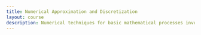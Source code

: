 ```yaml
---
title: Numerical Approximation and Discretization
layout: course
description: Numerical techniques for basic mathematical processes involving discretization, and their analysis. Interpolation and approximation, including splines and least squares data fitting; numerical differentiation and integration; introduction to numerical initial value ordinary differential equations.
---
```

